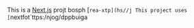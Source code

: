 This is a [Next.js](https://nexts.rg) projt bosph [`rea-xtp](hs//j
This project uses [`nextfot`ttps:/njog/dppbuiga
